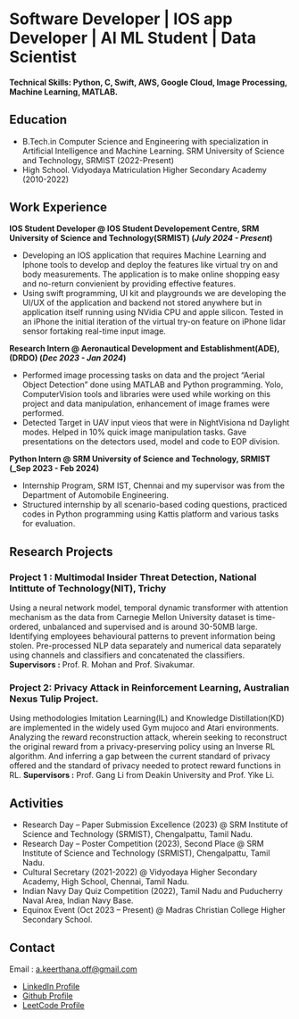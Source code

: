 # Software Developer | IOS app Developer | AI ML Student | Data Scientist

#### Technical Skills: Python, C, Swift, AWS, Google Cloud, Image Processing, Machine Learning, MATLAB.

## Education							       				        		
- B.Tech.in Computer Science and Engineering with specialization in Artificial Intelligence and Machine Learning. SRM University of Science and Technology, SRMIST (2022-Present)
- High School. Vidyodaya Matriculation Higher Secondary Academy (2010-2022)
  
## Work Experience
**IOS Student Developer @ IOS Student Developement Centre, SRM University of Science and Technology(SRMIST) (_July 2024 - Present_)**
- Developing an IOS application that requires Machine Learning and Iphone tools to develop and deploy the features like virtual try on and body measurements. The
application is to make online shopping easy and no-return convienient by providing effective features. 
- Using swift programming, UI kit and playgrounds we are developing the UI/UX of the application and backend not stored anywhere but in application itself running using NVidia CPU and apple silicon. Tested in an iPhone the initial iteration of the virtual try-on feature on iPhone lidar sensor fortaking real-time input image.

**Research Intern @ Aeronautical Development and Establishment(ADE), (DRDO) (_Dec 2023 - Jan 2024_)**
- Performed image processing tasks on data and the project “Aerial Object Detection” done using MATLAB and Python programming. Yolo, ComputerVision tools and libraries were used while working on this project and data manipulation, enhancement of image frames were performed.
- Detected Target in UAV input vieos that were in NightVisiona nd Daylight modes. Helped in 10% quick image manipulation tasks. Gave presentations on the detectors used, model and code to EOP division. 

**Python Intern @ SRM University of Science and Technology, SRMIST (_Sep 2023 - Feb 2024)**
- Internship Program, SRM IST, Chennai and my supervisor was from the Department of Automobile Engineering.
- Structured internship by all scenario-based coding questions, practiced codes in Python programming using Kattis platform and various tasks for evaluation.

## Research Projects
### Project 1 : Multimodal Insider Threat Detection, National Intittute of Technology(NIT), Trichy

Using a neural network model, temporal dynamic transformer with attention mechanism as the data from Carnegie Mellon University dataset is time-ordered, unbalanced and supervised and is around 30-50MB large. Identifying employees behavioural patterns to prevent information being stolen. Pre-processed NLP data separately and numerical data separately using channels and classifiers and concatenated the classifiers.
**Supervisors :** Prof. R. Mohan and Prof. Sivakumar.

### Project 2: Privacy Attack in Reinforcement Learning, Australian Nexus Tulip Project.

Using methodologies Imitation Learning(IL) and Knowledge Distillation(KD) are implemented in the widely used Gym mujoco and Atari environments. Analyzing the reward reconstruction attack, wherein seeking to reconstruct the original reward from a privacy-preserving policy using an Inverse RL algorithm. And inferring a gap between the current standard of privacy offered and the standard of privacy needed to protect reward functions in RL.
**Supervisors :** Prof. Gang Li from Deakin University and Prof. Yike Li.

## Activities

- Research Day – Paper Submission Excellence (2023) @ SRM Institute of Science and Technology (SRMIST), Chengalpattu, Tamil Nadu.
- Research Day – Poster Competition (2023), Second Place @ SRM Institute of Science and Technology (SRMIST), Chengalpattu, Tamil Nadu.
- Cultural Secretary (2021-2022) @ Vidyodaya Higher Secondary Academy, High School, Chennai, Tamil Nadu.
- Indian Navy Day Quiz Competition (2022), Tamil Nadu and Puducherry Naval Area, Indian Navy Base.
- Equinox Event (Oct 2023 – Present) @ Madras Christian College Higher Secondary School.

## Contact
  Email : a.keerthana.off@gmail.com
 

- [LinkedIn Profile]([https://www.linkedin.com/in/a-keerthana-8349b6263/])
- [Github Profile]([https://github.com/A-keerthana])
- [LeetCode Profile]([https://github.com/A-keerthana])
  
